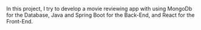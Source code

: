 In this project, I try to develop a movie reviewing app with using MongoDb for the Database, Java and Spring Boot for the Back-End, and React for the Front-End.
